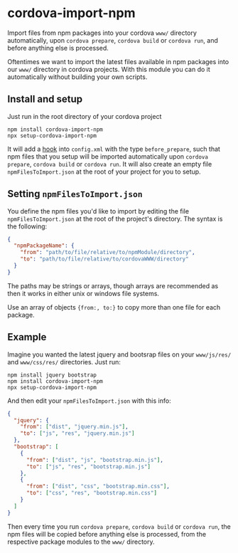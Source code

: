 # cordova-import-npm
Import files from npm packages into your cordova `www/` directory automatically, upon `cordova prepare`, `cordova build` or `cordova run`, and before anything else is processed.

Oftentimes we want to import the latest files available in npm packages into our `www/` directory in cordova projects. With this module you can do it automatically without building your own scripts.

## Install and setup

Just run in the root directory of your cordova project

```
npm install cordova-import-npm
npx setup-cordova-import-npm
```

It will add a [hook](https://cordova.apache.org/docs/en/10.x/guide/appdev/hooks/index.html) into `config.xml` with the type `before_prepare`, such that npm files that you setup will be imported automatically upon `cordova prepare`, `cordova build` or `cordova run`. It will also create an empty file `npmFilesToImport.json` at the root of your project for you to setup.

## Setting `npmFilesToImport.json`

You define the npm files you'd like to import by editing the file `npmFilesToImport.json` at the root of the project's directory. The syntax is the following:

```json
{
  "npmPackageName": {
    "from": "path/to/file/relative/to/npmModule/directory",
    "to": "path/to/file/relative/to/cordovaWWW/directory"
  }
}
```

The paths may be strings or arrays, though arrays are recommended as then it works in either unix or windows file systems.

Use an array of objects `{from:, to:}` to copy more than one file for each package.

## Example

Imagine you wanted the latest jquery and bootsrap files on your `www/js/res/` and `www/css/res/` directories. Just run:

```
npm install jquery bootstrap
npm install cordova-import-npm
npx setup-cordova-import-npm
```

And then edit your `npmFilesToImport.json` with this info:

```json
{
  "jquery": {
    "from": ["dist", "jquery.min.js"],
    "to": ["js", "res", "jquery.min.js"]
  },
  "bootstrap": [
    {
      "from": ["dist", "js", "bootstrap.min.js"],
      "to": ["js", "res", "bootstrap.min.js"]
    },
    {
      "from": ["dist", "css", "bootstrap.min.css"],
      "to": ["css", "res", "bootstrap.min.css"]
    }
  ]
}
```

Then every time you run `cordova prepare`, `cordova build` or `cordova run`, the npm files will be copied before anything else is processed, from the respective package modules to the `www/` directory.
